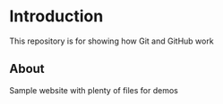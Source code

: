 # Introduction

This repository is for showing how Git and GitHub work

## About

Sample website with plenty of files for demos